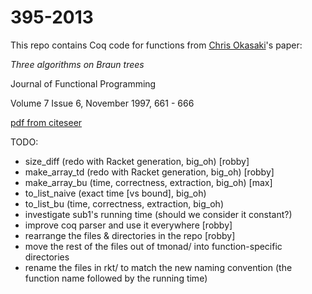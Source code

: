 395-2013
========

This repo contains Coq code for functions from
[Chris Okasaki](http://www.usma.edu/eecs/SitePages/Chris%20Okasaki.aspx)'s
paper:

_Three algorithms on Braun trees_

Journal of Functional Programming

Volume 7 Issue 6, November 1997, 661 - 666

[pdf from citeseer](http://citeseerx.ist.psu.edu/viewdoc/download?doi=10.1.1.52.6090&rep=rep1&type=pdf)


TODO:
- size_diff (redo with Racket generation, big_oh)   [robby]
- make_array_td (redo with Racket generation, big_oh) [robby]
- make_array_bu (time, correctness, extraction, big_oh) [max]
- to_list_naive (exact time [vs bound], big_oh)
- to_list_bu (time, correctness, extraction, big_oh)
- investigate sub1's running time (should we consider it constant?)
- improve coq parser and use it everywhere [robby]
- rearrange the files & directories in the repo [robby]
- move the rest of the files out of tmonad/ into function-specific directories
- rename the files in rkt/ to match the new naming convention (the
  function name followed by the running time)
